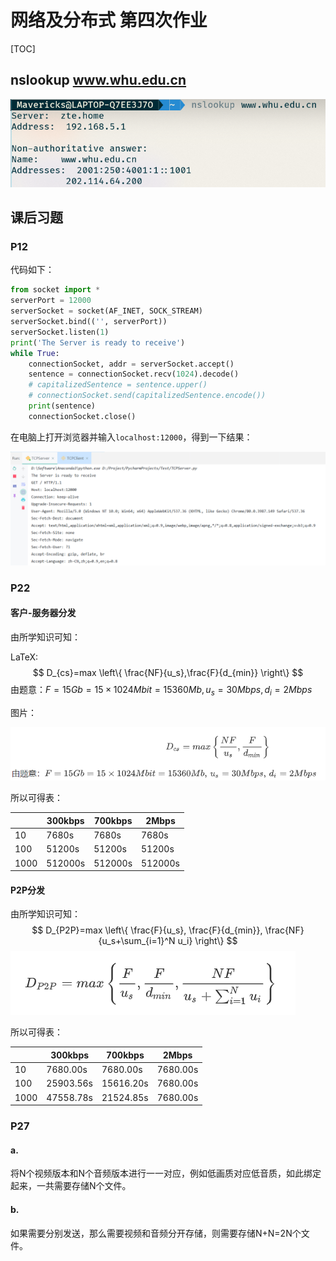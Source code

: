# 网络及分布式 第四次作业

[TOC]

## nslookup www.whu.edu.cn

![](./nslookup-1.png)

## 课后习题

### P12

代码如下：

```python
from socket import *
serverPort = 12000
serverSocket = socket(AF_INET, SOCK_STREAM)
serverSocket.bind(('', serverPort))
serverSocket.listen(1)
print('The Server is ready to receive')
while True:
    connectionSocket, addr = serverSocket.accept()
    sentence = connectionSocket.recv(1024).decode()
    # capitalizedSentence = sentence.upper()
    # connectionSocket.send(capitalizedSentence.encode())
    print(sentence)
    connectionSocket.close()
```

在电脑上打开浏览器并输入`localhost:12000`，得到一下结果：

![](./TCPServer-1.png)

### P22

#### 客户-服务器分发

由所学知识可知：

LaTeX:
$$
D_{cs}=max \left\{ \frac{NF}{u_s},\frac{F}{d_{min}} \right\}
$$
由题意：$F = 15Gb = 15 \times 1024Mbit = 15360 Mb, \, u_s = 30Mbps, \, d_i = 2Mbps$

图片：

![](./P22-1.png)

所以可得表：

|      | 300kbps | 700kbps | 2Mbps   |
| :--- | ------- | ------- | ------- |
| 10   | 7680s   | 7680s   | 7680s   |
| 100  | 51200s  | 51200s  | 51200s  |
| 1000 | 512000s | 512000s | 512000s |

#### P2P分发

由所学知识可知：
$$
D_{P2P}=max \left\{ \frac{F}{u_s}, \frac{F}{d_{min}}, \frac{NF}{u_s+\sum_{i=1}^N u_i} \right\}
$$
![](./P22-2.png)

所以可得表：

|      | 300kbps   | 700kbps   | 2Mbps    |
| ---- | --------- | --------- | -------- |
| 10   | 7680.00s  | 7680.00s  | 7680.00s |
| 100  | 25903.56s | 15616.20s | 7680.00s |
| 1000 | 47558.78s | 21524.85s | 7680.00s |

### P27

#### a.

将N个视频版本和N个音频版本进行一一对应，例如低画质对应低音质，如此绑定起来，一共需要存储N个文件。

#### b.

如果需要分别发送，那么需要视频和音频分开存储，则需要存储N+N=2N个文件。